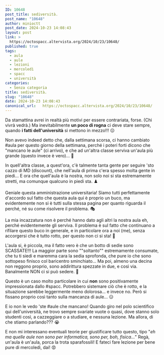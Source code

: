 ```yaml
---
ID: 10648
post_title: sediversità.
post_name: "10648"
author: minioctt
post_date: 2024-10-23 14:08:43
layout: post
link: >
  https://octospacc.altervista.org/2024/10/23/10648/
published: true
tags:
  - aula
  - aule
  - lezioni
  - mercoledì
  - spacc
  - università
categories:
  - Senza categoria
title: sediversità.
slug: "10648"
date: 2024-10-23 14:08:43
canonical_url:   https://octospacc.altervista.org/2024/10/23/10648/
---
```

<!-- wp:paragraph -->
<p markdown="1">Da stamattina avrei in realtà più motivi per essere contrariata, forse. (Chi vivrà vedrà.) Ma inevitabilmente <strong>un poco di rogna</strong> ci deve stare sempre, quando <strong>i fatti dell'università</strong> si mettono in mezzo!!! 😖</p>
<!-- /wp:paragraph -->

<!-- wp:paragraph -->
<p markdown="1">Non avevo indeed detto che, dalla settimana scorsa, ci hanno cambiato #aula per questo giorno della settimana, perché i poteri forti dicono che "mancano le aule" (ci arrivo), e che ad un'altra classe serviva un'aula più grande (questo invece è vero)... 🥱</p>
<!-- /wp:paragraph -->

<!-- wp:paragraph -->
<p markdown="1">In quell'altra classe, a quest'ora, c'è talmente tanta gente per seguire 'sto cazzo di MD (discount), che nell'aula di prima c'era spesso molta gente in piedi... E ora che quell'aula è la nostra, non solo noi si sta estremamente stretti, ma comunque qualcuno in piedi sta. ♟️</p>
<!-- /wp:paragraph -->

<!-- wp:paragraph -->
<p markdown="1">Geniale questa amministrazione universitaria! Siamo tutti perfettamente d'accordo sul fatto che questa aula qui è proprio un buco, ma evidentemente non si è tutti sulla stessa pagina per quanto riguarda il perché, né su come risolvere il problema. 🎭</p>
<!-- /wp:paragraph -->

<!-- wp:paragraph -->
<p markdown="1">La mia incazzatura non è perché hanno dato agli altri la nostra aula eh, perché evidentemente gli serviva. Il problema è sul fatto che continuano a rifilare questo buco in generale, e in particolare ora a noi (me), senza accorgersi che è tutto rotto, per questo non ci si sta! 🧨</p>
<!-- /wp:paragraph -->

<!-- wp:paragraph -->
<p markdown="1">L'aula si, è piccola, ma il fatto vero è che un botto di sedie sono SCASSATE!!! La maggior parte sono ""soltanto"" estremamente consumate, che tu ti siedi e maremma cara la sedia sprofonda, che pure io che sono sottopeso finisco col baricentro sminchiato... Ma poi, almeno una decina non reggono proprio, sono addirittura spezzate in due, e così via. Banalmente NON ci si può sedere. 🎳</p>
<!-- /wp:paragraph -->

<!-- wp:paragraph -->
<p markdown="1">Questo è un caso molto particolare in cui <strong>non</strong> sono positivamente impressionata dallo #spacc. Potrebbero sistemare ciò che è rotto, e la situazione sarebbe leggermente meno dolorosa... e invece no. Però si fissano proprio così tanto sulla mancanza di aule... 😑</p>
<!-- /wp:paragraph -->

<!-- wp:paragraph -->
<p markdown="1">E io non le vedo 'ste #aule che mancano! Quando giro nel polo scientifico qui dell'università, ne trovo sempre svariate vuote o quasi, dove stanno solo studenti così, a cazzeggiare o a studiare, e nessuna lezione. Ma allora, di che stiamo parlando??? 😭</p>
<!-- /wp:paragraph -->

<!-- wp:paragraph -->
<p markdown="1">E non mi interessano eventuali teorie per giustificare tutto questo, tipo "<em>eh ma quelle aule non sono per informatica, sono per, boh, fisica...</em>" Regà, un'aula è un'aula, porca la trota sparafossili! E fateci fare lezione per bene pure di mercoledì, dai! 😡</p>
<!-- /wp:paragraph -->